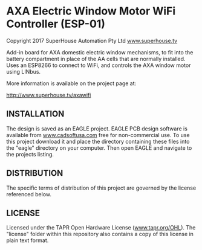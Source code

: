 AXA Electric Window Motor WiFi Controller (ESP-01)
===================================================
Copyright 2017 SuperHouse Automation Pty Ltd  www.superhouse.tv  

Add-in board for AXA domestic electric window mechanisms, to fit into
the battery compartment in place of the AA cells that are normally
installed. Uses an ESP8266 to connect to WiFi, and controls the AXA
window motor using LINbus.

More information is available on the project page at:

  http://www.superhouse.tv/axawifi


INSTALLATION
------------
The design is saved as an EAGLE project. EAGLE PCB design software is
available from www.cadsoftusa.com free for non-commercial use. To use
this project download it and place the directory containing these files
into the "eagle" directory on your computer. Then open EAGLE and
navigate to the projects listing.


DISTRIBUTION
------------
The specific terms of distribution of this project are governed by the
license referenced below.


LICENSE
-------
Licensed under the TAPR Open Hardware License (www.tapr.org/OHL).
The "license" folder within this repository also contains a copy of
this license in plain text format.
